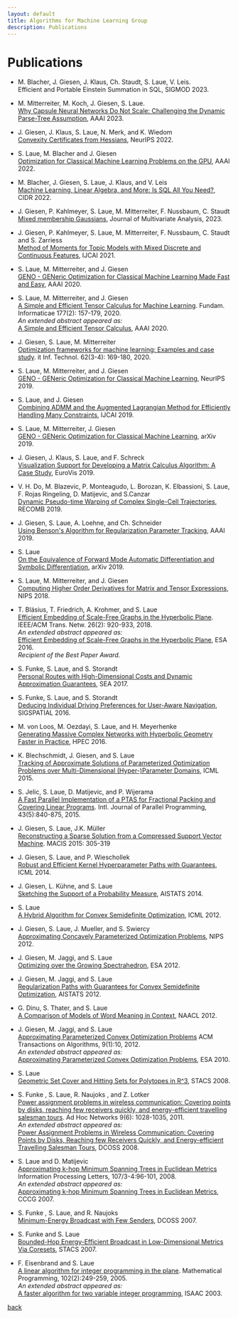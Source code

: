 ```yaml
---
layout: default
title: Algorithms for Machine Learning Group
description: Publications
---
```


# Publications

* M. Blacher, J. Giesen, J. Klaus, Ch. Staudt, S. Laue, V. Leis.  
Efficient and Portable Einstein Summation in SQL, SIGMOD 2023.  

* M. Mitterreiter, M. Koch, J. Giesen, S. Laue.    
[Why Capsule Neural Networks Do Not Scale: Challenging the Dynamic Parse-Tree Assumption](https://arxiv.org/abs/2301.01583), AAAI 2023.

* J. Giesen, J. Klaus, S. Laue, N. Merk, and K. Wiedom  
[Convexity Certificates from Hessians](https://arxiv.org/abs/2210.10430), NeurIPS 2022.

* S. Laue, M. Blacher and J. Giesen   
[Optimization for Classical Machine Learning Problems on the GPU](https://arxiv.org/abs/2203.16340), AAAI 2022.

* M. Blacher, J. Giesen, S. Laue, J. Klaus, and V. Leis  
[Machine Learning, Linear Algebra, and More: Is SQL All You Need?](https://www.cidrdb.org/cidr2022/papers/p17-blacher.pdf), CIDR 2022.

* J. Giesen, P. Kahlmeyer, S. Laue, M. Mitterreiter, F. Nussbaum, C. Staudt  
[Mixed membership Gaussians](https://www.sciencedirect.com/science/article/pii/S0047259X22001324), Journal of Multivariate Analysis, 2023.

* J. Giesen, P. Kahlmeyer, S. Laue, M. Mitterreiter, F. Nussbaum, C. Staudt and S. Zarriess  
[Method of Moments for Topic Models with Mixed Discrete and Continuous Features](https://www.ijcai.org/proceedings/2021/333), IJCAI 2021.
  
* S. Laue, M. Mitterreiter, and J. Giesen  
[GENO - GENeric Optimization for Classical Machine Learning Made Fast and Easy](https://ojs.aaai.org/index.php/AAAI/article/view/7097), AAAI 2020.

* S. Laue, M. Mitterreiter, and J. Giesen  
[A Simple and Efficient Tensor Calculus for Machine Learning](https://doi.org/10.3233/FI-2020-1984). Fundam. Informaticae 177(2): 157-179, 2020.  
_An extended abstract appeared as:_  
[A Simple and Efficient Tensor Calculus](https://ojs.aaai.org/index.php/AAAI/article/view/5881), AAAI 2020.

* J. Giesen, S. Laue, M. Mitterreiter  
[Optimization frameworks for machine learning: Examples and case study](https://doi.org/10.1515/itit-2019-0031). it Inf. Technol. 62(3-4): 169-180, 2020.

* S. Laue, M. Mitterreiter, and J. Giesen  
[GENO - GENeric Optimization for Classical Machine Learning](https://proceedings.neurips.cc/paper/2019/hash/84438b7aae55a0638073ef798e50b4ef-Abstract.html), NeurIPS 2019.

* S. Laue, and J. Giesen  
[Combining ADMM and the Augmented Lagrangian Method for Efficiently Handling Many Constraints](https://doi.org/10.24963/ijcai.2019/629), IJCAI 2019.

* S. Laue, M. Mitterreiter, J. Giesen  
[GENO - GENeric Optimization for Classical Machine Learning](http://arxiv.org/abs/1905.13587), arXiv 2019.

* J. Giesen, J. Klaus, S. Laue, and F. Schreck  
[Visualization Support for Developing a Matrix Calculus Algorithm: A Case Study](https://doi.org/10.1111/cgf.13694), EuroVis 2019.

* V. H. Do, M. Blazevic, P. Monteagudo, L. Borozan, K. Elbassioni, S. Laue, F. Rojas Ringeling, D. Matijevic, and S.Canzar  
[Dynamic Pseudo-time Warping of Complex Single-Cell Trajectories](https://link.springer.com/content/pdf/bbm%3A978-3-030-17083-7%2F1.pdf), RECOMB 2019.

* J. Giesen, S. Laue, A. Loehne, and Ch. Schneider  
[Using Benson's Algorithm for Regularization Parameter Tracking](https://doi.org/10.1609/aaai.v33i01.33013689), AAAI 2019.

* S. Laue  
[On the Equivalence of Forward Mode Automatic Differentiation and Symbolic Differentiation](http://arxiv.org/abs/1904.02990), arXiv 2019.

* S. Laue, M. Mitterreiter, and J. Giesen  
[Computing Higher Order Derivatives for Matrix and Tensor Expressions](https://proceedings.neurips.cc/paper/2018/hash/0a1bf96b7165e962e90cb14648c9462d-Abstract.html), NIPS 2018.

* T. Bläsius, T. Friedrich, A. Krohmer, and S. Laue  
[Efficient Embedding of Scale-Free Graphs in the Hyperbolic Plane](http://doi.ieeecomputersociety.org/10.1109/TNET.2018.2810186). IEEE/ACM Trans. Netw. 26(2): 920-933, 2018.  
_An extended abstract appeared as:_    
[Efficient Embedding of Scale-Free Graphs in the Hyperbolic Plane](https://doi.org/10.4230/LIPIcs.ESA.2016.16), ESA 2016.  
_Recipient of the Best Paper Award._

* S. Funke, S. Laue, and S. Storandt  
[Personal Routes with High-Dimensional Costs and Dynamic Approximation Guarantees](https://doi.org/10.4230/LIPIcs.SEA.2017.18), SEA 2017.

* S. Funke, S. Laue, and S. Storandt  
[Deducing Individual Driving Preferences for User-Aware Navigation](https://doi.org/10.1145/2996913.2997004), SIGSPATIAL 2016.

* M. von Loos, M. Oezdayi, S. Laue, and H. Meyerhenke  
[Generating Massive Complex Networks with Hyperbolic Geometry Faster in Practice](https://doi.org/10.1109/HPEC.2016.7761644), HPEC 2016.

* K. Blechschmidt, J. Giesen, and S. Laue  
[Tracking of Approximate Solutions of Parameterized Optimization Problems over Multi-Dimensional (Hyper-)Parameter Domains](http://proceedings.mlr.press/v37/blechschmidt15.html), ICML 2015.

* S. Jelic, S. Laue, D. Matijevic, and P. Wijerama  
[A Fast Parallel Implementation of a PTAS for Fractional Packing and Covering Linear Programs](https://doi.org/10.1007/s10766-015-0352-y).
Intl. Journal of Parallel Programming, 43(5):840-875, 2015.

* J. Giesen, S. Laue, J.K. Müller  
[Reconstructing a Sparse Solution from a Compressed Support Vector Machine](https://doi.org/10.1007/978-3-319-32859-1_26). MACIS 2015: 305-319

* J. Giesen, S. Laue, and P. Wieschollek  
[Robust and Efficient Kernel Hyperparameter Paths with Guarantees](http://proceedings.mlr.press/v32/giesen14.html), ICML 2014.

* J. Giesen, L. Kühne, and S. Laue  
[Sketching the Support of a Probability Measure](http://proceedings.mlr.press/v33/giesen14.html), AISTATS 2014.

* S. Laue  
[A Hybrid Algorithm for Convex Semidefinite Optimization](http://icml.cc/2012/papers/109.pdf), ICML 2012. 

* J. Giesen, S. Laue, J. Mueller, and S. Swiercy  
[Approximating Concavely Parameterized Optimization Problems](https://proceedings.neurips.cc/paper/2012/hash/bdb106a0560c4e46ccc488ef010af787-Abstract.html), NIPS 2012. 

* J. Giesen, M. Jaggi, and S. Laue  
[Optimizing over the Growing Spectrahedron](https://doi.org/10.1007/978-3-642-33090-2_44), ESA 2012.

* J. Giesen, M. Jaggi, and S. Laue  
[Regularization Paths with Guarantees for Convex Semidefinite Optimization](http://proceedings.mlr.press/v22/giesen12.html), AISTATS 2012.

* G. Dinu, S. Thater, and S. Laue  
[A Comparison of Models of Word Meaning in Context](https://aclanthology.org/N12-1076/), NAACL 2012.

* J. Giesen, M. Jaggi, and S. Laue  
[Approximating Parameterized Convex Optimization Problems](https://doi.org/10.1145/2390176.2390186)
ACM Transactions on Algorithms, 9(1):10, 2012.    
_An extended abstract appeared as:_    
[Approximating Parameterized Convex Optimization Problems](https://doi.org/10.1007/978-3-642-15775-2_45), ESA 2010.

* S. Laue  
[Geometric Set Cover and Hitting Sets for Polytopes in R^3](https://doi.org/10.4230/LIPIcs.STACS.2008.1367), STACS 2008.

* S. Funke , S. Laue, R. Naujoks , and Z. Lotker  
[Power assignment problems in wireless communication: Covering points by disks, reaching few receivers quickly, and energy-efficient travelling salesman tours](https://doi.org/10.1016/j.adhoc.2010.08.016).
Ad Hoc Networks 9(6): 1028-1035, 2011.  
_An extended abstract appeared as:_  
[Power Assignment Problems in Wireless Communication: Covering Points by Disks, Reaching few Receivers Quickly, and Energy-efficient Travelling Salesman Tours](https://doi.org/10.1007/978-3-540-69170-9_19), DCOSS 2008.

* S. Laue and D. Matijevic  
[Approximating k-hop Minimum Spanning Trees in Euclidean Metrics](https://doi.org/10.1016/j.ipl.2008.01.004)
Information Processing Letters, 107/3-4:96-101, 2008.  
_An extended abstract appeared as:_  
[Approximating k-hop Minimum Spanning Trees in Euclidean Metrics](http://cccg.ca/proceedings/2007/05a4.pdf), CCCG 2007.

* S. Funke , S. Laue, and R. Naujoks  
[Minimum-Energy Broadcast with Few Senders](https://doi.org/10.1007/978-3-540-73090-3_27), DCOSS 2007.

* S. Funke and S. Laue  
[Bounded-Hop Energy-Efficient Broadcast in Low-Dimensional Metrics Via Coresets](https://doi.org/10.1007/978-3-540-70918-3_24), STACS 2007.

* F. Eisenbrand and S. Laue  
[A linear algorithm for integer programming in the plane](https://doi.org/10.1007/s10107-004-0520-0).
Mathematical Programming, 102(2):249-259, 2005.    
_An extended abstract appeared as:_  
[A faster algorithm for two variable integer programming](https://doi.org/10.1007/978-3-540-24587-2_31), ISAAC 2003.

[back](./)
